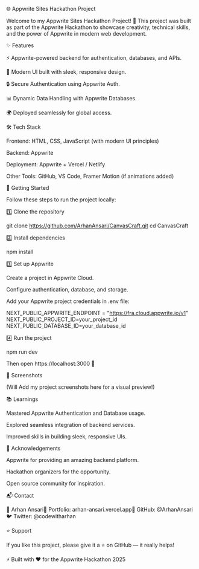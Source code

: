 🌐 Appwrite Sites Hackathon Project

Welcome to my Appwrite Sites Hackathon Project! 🚀 This project was built as part of the Appwrite Hackathon to showcase creativity, technical skills, and the power of Appwrite in modern web development.

✨ Features

⚡ Appwrite-powered backend for authentication, databases, and APIs.

🎨 Modern UI built with sleek, responsive design.

🔒 Secure Authentication using Appwrite Auth.

📊 Dynamic Data Handling with Appwrite Databases.

🌍 Deployed seamlessly for global access.

🛠️ Tech Stack

Frontend: HTML, CSS, JavaScript (with modern UI principles)

Backend: Appwrite

Deployment: Appwrite + Vercel / Netlify

Other Tools: GitHub, VS Code, Framer Motion (if animations added)

🚀 Getting Started

Follow these steps to run the project locally:

1️⃣ Clone the repository

git clone https://github.com/ArhanAnsari/CanvasCraft.git
cd CanvasCraft

2️⃣ Install dependencies

npm install

3️⃣ Set up Appwrite

Create a project in Appwrite Cloud.

Configure authentication, database, and storage.

Add your Appwrite project credentials in .env file:

NEXT_PUBLIC_APPWRITE_ENDPOINT = "https://fra.cloud.appwrite.io/v1"
NEXT_PUBLIC_PROJECT_ID=your_project_id
NEXT_PUBLIC_DATABASE_ID=your_database_id

4️⃣ Run the project

npm run dev

Then open https://localhost:3000 🎉

📸 Screenshots

(Will Add my project screenshots here for a visual preview!)

📚 Learnings

Mastered Appwrite Authentication and Database usage.

Explored seamless integration of backend services.

Improved skills in building sleek, responsive UIs.

🙌 Acknowledgements

Appwrite for providing an amazing backend platform.

Hackathon organizers for the opportunity.

Open source community for inspiration.

📬 Contact

👤 Arhan Ansari🔗 Portfolio: arhan-ansari.vercel.app🐙 GitHub: @ArhanAnsari🐦 Twitter: @codewitharhan

⭐ Support

If you like this project, please give it a ⭐ on GitHub — it really helps!

⚡ Built with ❤️ for the Appwrite Hackathon 2025

